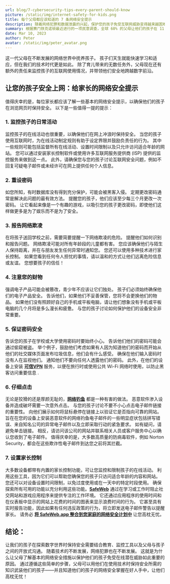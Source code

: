 ```yaml
---
url: blog/7-cybersecurity-tips-every-parent-should-know
picture: /static/img/internet-safety-for-kids.png
title: 每个父母都应该知道的 7 条网络安全提示
description: 随着网络犯罪和数据泄露的兴起，保护您的孩子免受互联网威胁变得越来越困难。
summary: 根据赛门铁克诺顿最近进行的一项民意调查，全球 60% 的父母让他们的孩子在 11 岁之前访问互联网。 尽管 78% 的父母认为孩子现在面临的网络威胁比五年前更大，但只有 50% 的父母会检查孩子的浏览器历史记录，而 46% 的父母会限制访问某些网站和应用程序。
date: Mar 10, 2023
author: Peter
avatar: /static/img/peter_avatar.png
---
```

这一代父母在不断发展的网络世界中抚养孩子。 孩子们天生就能快速学习和适应，但在我们的技术时代更是如此。 除了育儿带来的无数任务外，父母现在还有额外的责任来监控孩子的互联网使用情况，并带领他们安全地跨越数字前沿。

## 让您的孩子安全上网：给家长的网络安全提示

值得庆幸的是，每位家长都应该了解一些基本的网络安全提示，以确保他们的孩子在浏览网页时保持安全。
以下是一些值得一提的提示：

### 1. 监控孩子的日常活动
监控孩子的在线活动也很重要，以确保他们在网上冲浪时保持安全。 当您的孩子使用互联网时，为在线活动制定规则有助于设定界限并鼓励负责任的行为。 其中一些规则可能包括监督所有在线活动、设置时间限制以及只允许访问适合年龄的网站。
您可以通过安装家长控制软件或使用许多互联网服务提供商 (ISP) 提供的监控服务来做到这一点。 此外，请确保您与您的孩子讨论互联网安全问题，例如不回复可疑电子邮件或未经许可在网上提供任何个人信息。

### 2. 重设密码
如您所知，有时数据库没有得到充分保护，可能会被黑客入侵。 定期更改密码通常是解决此问题的最有效方法。 提醒您的孩子，他们应该至少每三个月更改一次密码。 让它看起来像是一个有趣的游戏，以吸引您的孩子更改密码，即使他们这样做更多是为了娱乐而不是为了安全。

### 3. 报告网络欺凌
在将孩子送回学校之前，需要简要提醒一下网络欺凌的危险。 提醒他们如何识别和报告问题。 网络欺凌可能对所有年龄段的儿童都有害。 您应该确保他们与陌生人保持距离，并在与朋友发生任何异常时通知您。 您还可以使用多种技术进行家长控制。 如果您看到任何令人担忧的事情，请以温和的方式让他们远离危险信息或友谊。 您想要孩子的信任！

### 4. 注意您的财物
强调电子产品可能会被篡改，青少年不应该让它们独处。 孩子们必须始终确保他们的电子产品安全。 告诉他们，如果他们不妥善保管，您将不会更换他们的物品。 如果他们没有照顾好自己的手机或平板电脑，请让他们想象没有手机或平板电脑的几个月将是多么漫长和疲惫。 与您的孩子讨论如何保护他们的设备安全非常重要。

### 5. 保证密码安全
告诉您的孩子在学校或大学使用密码时要始终小心。 告诉他们他们的密码可能会通过偷窥被盗。 举个例子，鼓励他们考虑如果有人因为知道他们的密码而开始从他们的社交媒体页面发布垃圾信息，他们会有什么感受。 确保在他们输入密码时没有人在监视他们。 通知他们不要向任何人透露他们的密码。 此外，在他们的设备上安装 **[可信VPN](https://cybernews.com/best-vpn/)** 服务，以便在旅行时或使用公共 Wi-Fi 网络时使用，以防止黑客访问重要信息 .

### 6. 仔细点击
无论是狡猾的还是厚颜无耻的，**[网络钓鱼](https://www.orienteed.com/en/phishing-identify-protect-yourself)** 都是一种有害的做法。 恶意软件渗入设备并造成破坏需要一次意外点击。 与您的孩子讨论不要不小心点击电子邮件链接的重要性。 向他们展示如何将鼠标悬停在链接上以验证它是否指向可靠的网站。 旨在在您的设备上安装恶意软件的网络钓鱼电子邮件的一些明显症状包括拼写错误、来自知名公司的异常电子邮件以及立即采取行动的紧急要求。 如有疑问，请避免单击链接。 相反，请访问该公司的网站并联系相关人员或客户服务中心以确认您收到了电子邮件。 值得庆幸的是，大多数高质量的防病毒软件，例如 Norton Security，都会在这些欺诈性电子邮件到达您之前将其拦截。

### 7. 设置家长控制
大多数设备都带有内置的家长控制功能，可让您监控和限制孩子的在线活动。 利用这些工具，因为它们可以帮助您确保您的孩子只访问适合年龄的内容和网站。 您还可以对设备设置时间限制，以免过度使用或在一天中的特定时段使用。 确保探索所有可用的功能以充分利用这些功能。**[SafeWeb](https://safeweb.app/zh/)** 通过在学习或工作时阻止社交网站和游戏应用程序来提供专注的工作环境。 它还通过应用程序的使用时间和在仪表板中显示的网站上花费的时间的图表来显示浪费时间的行为。 它甚至具有实时报告功能，因此如果有任何违反政策的行为，将立即发送电子邮件警告以提醒家长。 请务必 **[将 SafeWeb.app 整合到您家庭的网络安全计划中](https://safeweb.app/zh/download/)** 让您高枕无忧。

## 结论：
让我们的孩子在探索数字世界时保持安全需要结合教育、监控工具以及父母与孩子之间的开放式沟通。 随着技术的不断发展，网络犯罪也在不断发展。 这就是为什么让父母了解基本的网络安全措施以保护他们的孩子免受在线潜在威胁如此重要的原因。
通过遵循这些简单的步骤，父母可以用他们在使用技术时保持安全所需的知识武装他们的孩子——并且知道他们的孩子的网络安全掌握在好人手中，让他们高枕无忧！

